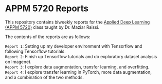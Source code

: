 # APPM 5720 Reports

This repository contains biweekly reports for the [Applied Deep Learning (APPM 5720)](https://github.com/maziarraissi/Applied-Deep-Learning) class taught by Dr. Maziar Raissi.

The contents of the reports are as follows:  

`Report 1`: Setting up my developer environment with Tensorflow and following Tensorflow tutorials.  
`Report 2`: Finish up Tensorflow tutorials and do exploratory dataset analysis on Imagenet.  
`Report 3`: I explore data augmentation, transfer learning, and overfitting.  
`Report 4`: I explore transfer learning in PyTorch, more data augmentation, and a combination of the two methods.  
